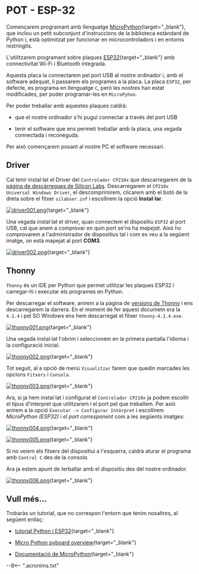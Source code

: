 # POT - ESP-32

Començarem programant amb llenguatge [MicroPython][]{target="_blank"}, que inclou un petit subconjunt d'instruccions de la biblioteca estàndard de Python i, està optimitzat per funcionar en microcontroladors i en entorns restringits.

L'utilitzarem programant sobre plaques [ESP32][]{target="_blank"} amb connectivitat Wi-Fi i Bluetooth integrada.

Aquesta placa la connectarem pel port USB al nostre ordinador i, amb el software adequat, li passarem els programes a la placa. La placa `ESP32`, per defecte, es programa en llenguatge `C`, però les nostres han estat modificades, per poder programar-les en `MicroPyhon`.

Per poder treballar amb aquestes plaques caldrà:

* que el nostre ordinador s'hi pugui connectar a través del port USB

* tenir el software que ens permeti treballar amb la placa, una vegada connectada i reconeguda.

Per això començarem posant al nostre PC el software necessari.

## Driver 

Cal tenir instal·lat el Driver del `Controlador CP210x` que descarregarem de la [pàgina de descàrregues de Silicon Labs]. Descarregarem el `CP210x Universal Windows Driver`, el descomprimirem, clicarem amb el botó de la dreta sobre el fitxer `silabser.inf` i escollirem la opció **Instal·lar**.

[![driver001.png][]][driver001.png]{target="_blank"}

Una vegada instal·lat el driver, quan connectem el dispositiu `ESP32` al port USB, cal que anem a comprovar en quin port se'ns ha *mapejat*. Això ho comprovarem a l'administrador de dispositius tal i com es veu a la següent imatge, on està mapejat al port **COM3**.

[![driver002.png][]][driver002.png]{target="_blank"}

## Thonny

`Thonny` és un IDE per Python que permet utilitzar les plaques ESP32 i carregar-hi i executar els programes en Python.

Per descarregar el software, anirem a la pàgina de [versions de  Thonny] i ens descarregarem la darrera. En el moment de fer aquest documetn era la `4.1.4` i pel SO Windows ens hem descarregat el fitxer `thonny-4.1.4.exe`.

[![thonny001.png][]][thonny001.png]{target="_blank"}

Una vegada instal·lat l'obrim i seleccionem en la primera pantalla l'idioma i la configuració inicial.

[![thonny002.png][]][thonny002.png]{target="_blank"}

Tot seguit, al a opció de menú `Visualitzar` farem que quedin marcades les opcions `Fitxers` i `Consola`.

[![thonny003.png][]][thonny003.png]{target="_blank"}

Ara, si ja hem instal·lat i configurat el `Controlador CP210x` ja podem escollir el tipus d'interpret que utilitzarem i el port pel que treballem. Per axiò anirem a la opció `Executar -> Configurar Intèrpret` i escollirem *MicroPython (ESP32)* i *el port corresponent* com a les següents imatges:

[![thonny004.png][]][thonny004.png]{target="_blank"}

[![thonny005.png][]][thonny005.png]{target="_blank"}

Si no veiem els fitxers del dispositiui a l'esquerra, caldrà aturar el programa amb `Control C` des de la *consola*.

Ara ja estem apunt de terballar amb el dispositiu des del nostre ordinador.

[![thonny006.png][]][thonny006.png]{target="_blank"}

## Vull més...

Trobaràs un tutorial, que no correspon l'entorn que tenim nosaltres, al següent enllaç:

* [tutorial Python i ESP32][]{target="_blank"}

* [Micro Python pyboard overview][]{target="_blank"}

* [Documentació de MicroPython][]{target="_blank"}





[MicroPython]:  https://micropython.org/                            "MicroPython"
[ESP32]:        https://www.espressif.com/en/products/socs/esp32    "ESP32"
[Micro Python pyboard overview]:    https://www.youtube.com/watch?v=5LbgyDmRu9s "Micro Python pyboard overview"
[Documentació de MicroPython]:  https://docs.micropython.org/en/latest/ "Documentació de MicroPython"

[driver001.png]: ./img/driver001.png "CP210x"
[driver002.png]: ./img/driver002.png "Administració de dispositius"
[thonny001.png]: ./img/thonny001.png "Thonny"
[thonny002.png]: ./img/thonny002.png "Thonny"
[thonny003.png]: ./img/thonny003.png "Thonny"
[thonny004.png]: ./img/thonny004.png "Thonny"
[thonny005.png]: ./img/thonny005.png "Thonny"
[thonny006.png]: ./img/thonny006.png "Thonny"

[versions de  Thonny]: https://github.com/thonny/thonny/releases    "Thonny releases"
[pàgina de descàrregues de Silicon Labs]:   https://www.silabs.com/developers/usb-to-uart-bridge-vcp-drivers?tab=downloads  "Controlador CP210x"
[tutorial Python i ESP32]: ./docs/Python_Tutorial.pdf "Tutorial Python i ESP32"

--8<-- ".acronims.txt"
